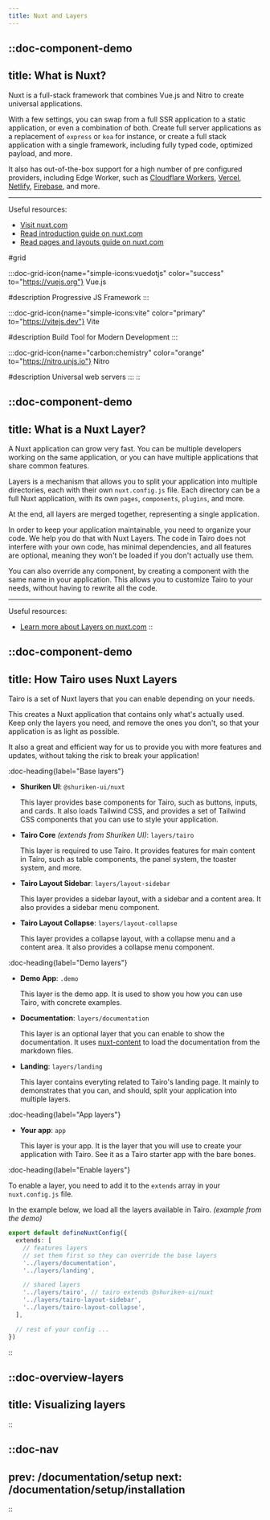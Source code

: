 ```yaml
---
title: Nuxt and Layers
---
```



::doc-component-demo
---
title: What is Nuxt?
---

Nuxt is a full-stack framework that combines Vue.js and Nitro to create universal applications.

With a few settings, you can swap from a full SSR application to a static application, or even a combination of both. Create full server applications as a replacement of `express` or `koa` for instance, or create a full stack application with a single framework, including fully typed code, optimized payload, and more.

It also has out-of-the-box support for a high number of pre configured providers, including Edge Worker, such as [Cloudflare Workers](https://nitro.unjs.io/deploy/providers/cloudflare), [Vercel](https://nitro.unjs.io/deploy/providers/vercel), [Netlify](https://nitro.unjs.io/deploy/providers/netlify), [Firebase](https://nitro.unjs.io/deploy/providers/firebase), and more.

---

Useful resources:

- [Visit nuxt.com](https://nuxt.com/)
- [Read introduction guide on nuxt.com](https://nuxt.com/docs/getting-started/introduction)
- [Read pages and layouts guide on nuxt.com](https://nuxt.com/docs/migration/pages-and-layouts)

#grid

  :::doc-grid-icon{name="simple-icons:vuedotjs" color="success" to="https://vuejs.org"}
  Vue.js

  #description
  Progressive JS Framework
  :::

  
  :::doc-grid-icon{name="simple-icons:vite" color="primary" to="https://vitejs.dev"}
  Vite

  #description
  Build Tool for Modern Development
  :::

  :::doc-grid-icon{name="carbon:chemistry" color="orange" to="https://nitro.unjs.io"}
  Nitro

  #description
  Universal web servers
  :::
::


::doc-component-demo
---
title: What is a Nuxt Layer?
---
A Nuxt application can grow very fast. You can be multiple developers working on the same application, or you can have multiple applications that share common features.

Layers is a mechanism that allows you to split your application into multiple directories, each with their own `nuxt.config.js` file. Each directory can be a full Nuxt application, with its own `pages`, `components`, `plugins`, and more. 

At the end, all layers are merged together, representing a single application.

In order to keep your application maintainable, you need to organize your code. We help you do that with Nuxt Layers. The code in Tairo does not interfere with your own code, has minimal dependencies, and all features are optional, meaning they won't be loaded if you don't actually use them.

You can also override any component, by creating a component with the same name in your application. This allows you to customize Tairo to your needs, without having to rewrite all the code.

---

Useful resources:

- [Learn more about Layers on nuxt.com](https://nuxt.com/docs/getting-started/layers)
::



::doc-component-demo
---
title: How Tairo uses Nuxt Layers
---
Tairo is a set of Nuxt layers that you can enable depending on your needs. 

This creates a Nuxt application that contains only what's actually used. Keep only the layers you need, and remove the ones you don't, so that your application is as light as possible. 

It also a great and efficient way for us to provide you with more features and updates, without taking the risk to break your application!


:doc-heading{label="Base layers"}


- **Shuriken UI**: `@shuriken-ui/nuxt`

  This layer provides base components for Tairo, such as buttons, inputs, and cards. It also loads Tailwind CSS, and provides a set of Tailwind CSS components that you can use to style your application.

- **Tairo Core** *(extends from Shuriken UI)*: `layers/tairo`  

  This layer is required to use Tairo. It provides features for main content in Tairo, such as table components, the panel system, the toaster system, and more.

- **Tairo Layout Sidebar**: `layers/layout-sidebar`   

  This layer provides a sidebar layout, with a sidebar and a content area. It also provides a sidebar menu component.

- **Tairo Layout Collapse**: `layers/layout-collapse`  

  This layer provides a collapse layout, with a collapse menu and a content area. It also provides a collapse menu component.


:doc-heading{label="Demo layers"}

- **Demo App**: `.demo` 

  This layer is the demo app. It is used to show you how you can use Tairo, with concrete examples.

- **Documentation**: `layers/documentation` 

  This layer is an optional layer that you can enable to show the documentation. It uses [nuxt-content](https://content.nuxtjs.org/) to load the documentation from the markdown files.

- **Landing**: `layers/landing`

  This layer contains everyting related to Tairo's landing page. It mainly to demonstrates that you can, and should, split your application into multiple layers.


:doc-heading{label="App layers"}

- **Your app**: `app` 

  This layer is your app. It is the layer that you will use to create your application with Tairo. See it as a Tairo starter app with the bare bones.


:doc-heading{label="Enable layers"}

To enable a layer, you need to add it to the `extends` array in your `nuxt.config.js` file. 

In the example below, we load all the layers available in Tairo. *(example from the demo)*

```ts [.demo/nuxt.config.js]
export default defineNuxtConfig({
  extends: [
    // features layers
    // set them first so they can override the base layers
    '../layers/documentation',
    '../layers/landing',

    // shared layers
    '../layers/tairo', // tairo extends @shuriken-ui/nuxt
    '../layers/tairo-layout-sidebar',
    '../layers/tairo-layout-collapse',
  ],

  // rest of your config ...
})
```
::

::doc-overview-layers
---
title: Visualizing layers
---
::

::doc-nav
---
prev: /documentation/setup
next: /documentation/setup/installation
---
::